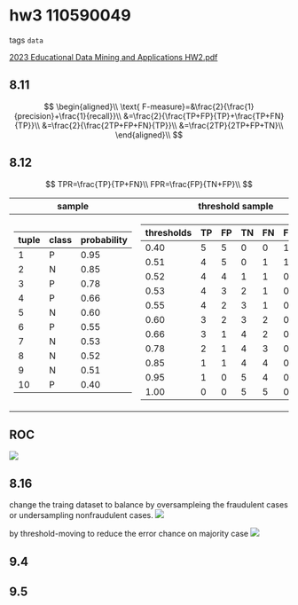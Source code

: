 
# hw3 110590049

tags `data`

[2023 Educational Data Mining and Applications HW2.pdf](../../assets/pdf/Educational_Data_Mining_and_Applications_HW2.pdf)

## 8.11

$$ 
\begin{aligned}\\
\text{ F-measure}=&\frac{2}{\frac{1}{precision}+\frac{1}{recall}}\\
&=\frac{2}{\frac{TP+FP}{TP}+\frac{TP+FN}{TP}}\\
&=\frac{2}{\frac{2TP+FP+FN}{TP}}\\
&=\frac{2TP}{2TP+FP+TN}\\
\end{aligned}\\
$$
## 8.12

$$
TPR=\frac{TP}{TP+FN}\\
FPR=\frac{FP}{TN+FP}\\
$$


| sample                                                                                                                                                                                                                                                                                                                                                                                                                                                                                                                                      | threshold sample                                                                                                                                                                                                                                                                                                                                                                                                                                                                                                                                                                                                                                                                                                                                                                                                                                                                                                                                                                                                                                                                                                                |
| ------------------------------------------------------------------------------------------------------------------------------------------------------------------------------------------------------------------------------------------------------------------------------------------------------------------------------------------------------------------------------------------------------------------------------------------------------------------------------------------------------------------------------------------- | ------------------------------------------------------------------------------------------------------------------------------------------------------------------------------------------------------------------------------------------------------------------------------------------------------------------------------------------------------------------------------------------------------------------------------------------------------------------------------------------------------------------------------------------------------------------------------------------------------------------------------------------------------------------------------------------------------------------------------------------------------------------------------------------------------------------------------------------------------------------------------------------------------------------------------------------------------------------------------------------------------------------------------------------------------------------------------------------------------------------------------- |
| <table><thead><tr><th>tuple</th><th>class</th><th>probability</th></tr></thead><tbody><tr><td>1</td><td>P</td><td>0.95</td></tr><tr><td>2</td><td>N</td><td>0.85</td></tr><tr><td>3</td><td>P</td><td>0.78</td></tr><tr><td>4</td><td>P</td><td>0.66</td></tr><tr><td>5</td><td>N</td><td>0.60</td></tr><tr><td>6</td><td>P</td><td>0.55</td></tr><tr><td>7</td><td>N</td><td>0.53</td></tr><tr><td>8</td><td>N</td><td>0.52</td></tr><tr><td>9</td><td>N</td><td>0.51</td></tr><tr><td>10</td><td>P</td><td>0.40</td></tr></tbody></table> | <table><thead><tr><th>thresholds</th><th>TP</th><th>FP</th><th>TN</th><th>FN</th><th>FPR</th><th>TPR</th></tr></thead><tbody><tr><td>0.40</td><td>5</td><td>5</td><td>0</td><td>0</td><td>1.0</td><td>1.0</td></tr><tr><td>0.51</td><td>4</td><td>5</td><td>0</td><td>1</td><td>1.0</td><td>0.8</td></tr><tr><td>0.52</td><td>4</td><td>4</td><td>1</td><td>1</td><td>0.8</td><td>0.8</td></tr><tr><td>0.53</td><td>4</td><td>3</td><td>2</td><td>1</td><td>0.6</td><td>0.8</td></tr><tr><td>0.55</td><td>4</td><td>2</td><td>3</td><td>1</td><td>0.4</td><td>0.8</td></tr><tr><td>0.60</td><td>3</td><td>2</td><td>3</td><td>2</td><td>0.4</td><td>0.6</td></tr><tr><td>0.66</td><td>3</td><td>1</td><td>4</td><td>2</td><td>0.2</td><td>0.6</td></tr><tr><td>0.78</td><td>2</td><td>1</td><td>4</td><td>3</td><td>0.2</td><td>0.4</td></tr><tr><td>0.85</td><td>1</td><td>1</td><td>4</td><td>4</td><td>0.2</td><td>0.2</td></tr><tr><td>0.95</td><td>1</td><td>0</td><td>5</td><td>4</td><td>0.0</td><td>0.2</td></tr><tr><td>1.00</td><td>0</td><td>0</td><td>5</td><td>5</td><td>0.0</td><td>0.0</td></tr></tbody></table> |

<!-- 
| tuple | class | probability |
| ----- | ----- | ----------- |
| 1     | P     | 0.95        |
| 2     | N     | 0.85        |
| 3     | P     | 0.78        |
| 4     | P     | 0.66        |
| 5     | N     | 0.60        |
| 6     | P     | 0.55        |
| 7     | N     | 0.53        |
| 8     | N     | 0.52        |
| 9     | N     | 0.51        |
| 10    | P     | 0.40        |


| thresholds | TP  | FP  | TN  | FN  | FPR | TPR |
| ---------- | --- | --- | --- | --- | --- | --- |
| 0.40       | 5   | 5   | 0   | 0   | 1.0 | 1.0 |
| 0.51       | 4   | 5   | 0   | 1   | 1.0 | 0.8 |
| 0.52       | 4   | 4   | 1   | 1   | 0.8 | 0.8 |
| 0.53       | 4   | 3   | 2   | 1   | 0.6 | 0.8 |
| 0.55       | 4   | 2   | 3   | 1   | 0.4 | 0.8 |
| 0.60       | 3   | 2   | 3   | 2   | 0.4 | 0.6 |
| 0.66       | 3   | 1   | 4   | 2   | 0.2 | 0.6 |
| 0.78       | 2   | 1   | 4   | 3   | 0.2 | 0.4 |
| 0.85       | 1   | 1   | 4   | 4   | 0.2 | 0.2 |
| 0.95       | 1   | 0   | 5   | 4   | 0.0 | 0.2 |
| 1.00       | 0   | 0   | 5   | 5   | 0.0 | 0.0 |
 -->

## ROC
![](https://imgur.com/zo9hP6V.png)


## 8.16
change the traing dataset to balance by oversampleing the fraudulent cases or undersampling nonfraudulent cases.
![](https://imgur.com/M2gR4vt.png)

by threshold-moving to reduce the error chance on majority case
![](https://imgur.com/CqhipX8.png)
## 9.4
## 9.5